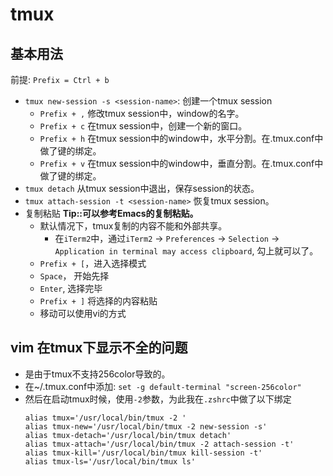 # tmux


## 基本用法
前提: `Prefix = Ctrl + b`
* `tmux new-session -s <session-name>`: 创建一个tmux session
    * `Prefix + ,` 修改tmux session中，window的名字。
    * `Prefix + c` 在tmux session中，创建一个新的窗口。
    * `Prefix + h` 在tmux session中的window中，水平分割。在.tmux.conf中做了键的绑定。
    * `Prefix + v` 在tmux session中的window中，垂直分割。在.tmux.conf中做了键的绑定。
* `tmux detach` 从tmux session中退出，保存session的状态。
* `tmux attach-session -t <session-name>` 恢复tmux session。
* 复制粘贴      <b>Tip::可以参考Emacs的复制粘贴。</b>
    * 默认情况下，tmux复制的内容不能和外部共享。
        * 在`iTerm2`中，通过`iTerm2` -> `Preferences` -> `Selection` -> `Application in terminal may access clipboard`, 勾上就可以了。
    * `Prefix + [`，进入选择模式
    * `Space`， 开始先择
    * `Enter`, 选择完毕
    * `Prefix + ]` 将选择的内容粘贴
    * 移动可以使用vi的方式

## vim 在tmux下显示不全的问题
* 是由于tmux不支持256color导致的。
* 在~/.tmux.conf中添加: `set -g default-terminal "screen-256color"`
* 然后在启动tmux时候，使用`-2`参数，为此我在`.zshrc`中做了以下绑定
    ```
    alias tmux='/usr/local/bin/tmux -2 '
    alias tmux-new='/usr/local/bin/tmux -2 new-session -s'
    alias tmux-detach='/usr/local/bin/tmux detach'
    alias tmux-attach='/usr/local/bin/tmux -2 attach-session -t'
    alias tmux-kill='/usr/local/bin/tmux kill-session -t'
    alias tmux-ls='/usr/local/bin/tmux ls'
    ```
